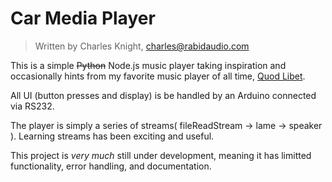 Car Media Player
================

>Written by Charles Knight, <charles@rabidaudio.com>

This is a simple ~~Python~~ Node.js music player taking inspiration
and occasionally hints from my favorite music player of all time, [Quod
Libet](http://code.google.com/p/quodlibet/).

All UI (button presses and display) is be handled by an
Arduino connected via RS232.

The player is simply a series of streams( fileReadStream -> lame -> speaker ).
Learning streams has been exciting and useful.

This project is *very much* still under development, meaning it has
limitted functionality, error handling, and documentation.
